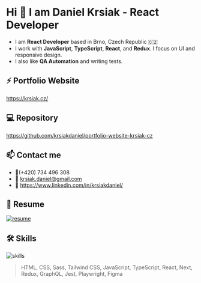 # Hi 👋 I am Daniel Krsiak - React Developer

- I am **React Developer** based in Brno, Czech Republic 🇨🇿
- I work with **JavaScript**, **TypeScript**, **React**, and **Redux**. I focus on UI and responsive design.
- I also like **QA Automation** and writing tests.

## ⚡ Portfolio Website

<https://krsiak.cz/>

## 💻 Repository

<https://github.com/krsiakdaniel/portfolio-website-krsiak-cz>

## 📫 Contact me

- 📱(+420) 734 496 308
- 📧 krsiak.daniel@gmail.com
- 💬 <https://www.linkedin.com/in/krsiakdaniel/>

## 📝 Resume

[![resume](https://github.com/krsiakdaniel/krsiakdaniel/assets/564906/1c095868-ab0f-44a2-a54a-4916f8000732)](https://drive.google.com/file/d/1b-PWUOauMnFecRuYX7K85xZnwFRMWFR5/view?usp=sharing)

## 🛠️ Skills

![skills](https://github.com/krsiakdaniel/krsiakdaniel/assets/564906/46078e61-3db1-4c5d-835c-8fee4900f51e)

> HTML, CSS, Sass, Tailwind CSS, JavaScript, TypeScript, React, Next, Redux, GraphQL, Jest, Playwright, Figma
